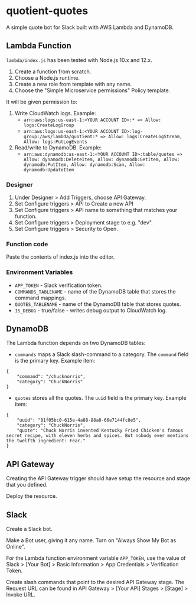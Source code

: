 # quotient-quotes
A simple quote bot for Slack built with AWS Lambda and DynamoDB.

## Lambda Function
`lambda/index.js` has been tested with Node.js 10.x and 12.x.

1. Create a function from scratch.
1. Choose a Node.js runtime.
1. Create a new role from template with any name.
1. Choose the "Simple Microservice permissions" Policy template.

It will be given permission to:
1. Write CloudWatch logs. Example:
   * `arn:aws:logs:us-east-1:<YOUR ACCOUNT ID>:* => Allow: logs:CreateLogGroup`
   * `arn:aws:logs:us-east-1:<YOUR ACCOUNT ID>:log-group:/aws/lambda/quotient:* => Allow: logs:CreateLogStream, Allow: logs:PutLogEvents`
1. Read/write to DynamoDB. Example:
   * `arn:aws:dynamodb:us-east-1:<YOUR ACCOUNT ID>:table/quotes => Allow: dynamodb:DeleteItem, Allow: dynamodb:GetItem, Allow: dynamodb:PutItem, Allow: dynamodb:Scan, Allow: dynamodb:UpdateItem`

### Designer
1. Under Designer > Add Triggers, choose API Gateway.
1. Set Configure triggers > API to Create a new API
1. Set Configure triggers > API name to something that matches your function.
1. Set Configure triggers > Deployment stage to e.g. "dev".
1. Set Configure triggers > Security to Open.

### Function code
Paste the contents of index.js into the editor.

### Environment Variables
* `APP_TOKEN` - Slack verification token.
* `COMMANDS_TABLENAME` - name of the DynamoDB table that stores the command mappings.
* `QUOTES_TABLENAME` - name of the DynamoDB table that stores quotes.
* `IS_DEBUG` - true/false - writes debug output to CloudWatch log.

## DynamoDB
The Lambda function depends on two DynamoDB tables:
* `commands` maps a Slack slash-command to a category. The `command` field is the primary key. Example item:
```
{
    "command": "/chucknorris",
    "category": "ChuckNorris"
}
```

* `quotes` stores all the quotes. The `uuid` field is the primary key. Example item:
```
{
    "uuid": "81f05bc0-615e-4a88-88a8-66e7144fc8e5",
    "category": "ChuckNorris",
    "quote": "Chuck Norris invented Kentucky Fried Chicken's famous secret recipe, with eleven herbs and spices. But nobody ever mentions the twelfth ingredient: Fear."
}
```

## API Gateway
Creating the API Gateway trigger should have setup the resource and stage that you defined.

Deploy the resource.

## Slack
Create a Slack bot.

Make a Bot user, giving it any name. Turn on "Always Show My Bot as Online".

For the Lambda function environment variable `APP_TOKEN`, use the value of Slack > [Your Bot] > Basic Information > App Credentials > Verification Token.

Create slash commands that point to the desired API Gateway stage. The Request URL can be found in API Gateway > [Your API] Stages > [Stage] > Invoke URL.
